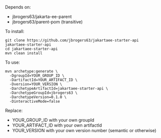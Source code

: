 Depends on:
* jbrogers63/jakarta-ee-parent
* jbrogers63/parent-pom (transitive)

To install:

```
git clone https://github.com/jbrogers63/jakartaee-starter-api jakartaee-starter-api
cd jakartaee-starter-api
mvn clean install
```

To use:

```
mvn archetype:generate \
  -DgroupId=YOUR_GROUP_ID \
  -DartifactId=YOUR_ARTIFACT_ID \
  -Dversion=YOUR_VERSION \
  -DarchetypeArtifactId=jakartaee-starter-api \
  -DarchetypeGroupId=jbrogers63 \
  -DarchetypeVersion=0.1.0 \
  -DinteractiveMode=false
```

Replace:
* YOUR_GROUP_ID with your own groupId
* YOUR_ARTIFACT_ID with your own artifactId
* YOUR_VERSION with your own version number (semantic or otherwise)
